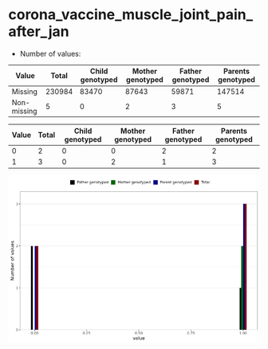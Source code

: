 # corona_vaccine_muscle_joint_pain_after_jan
- Number of values:

| Value | Total | Child genotyped | Mother genotyped | Father genotyped | Parents genotyped |
| ----- | ----- | --------------- | ---------------- | ---------------- |---------------- |
| Missing | 230984 | 83470 | 87643 | 59871 | 147514 |
| Non-missing | 5 | 0 | 2 | 3 | 5 |

| Value | Total | Child genotyped | Mother genotyped | Father genotyped | Parents genotyped |
| ----- | ----- | --------------- | ---------------- | ---------------- |---------------- |
| 0 | 2 | 0 | 0 | 2 | 2 |
| 1 | 3 | 0 | 2 | 1 | 3 |



![](corona_vaccine_muscle_joint_pain_after_jan_n.png)



